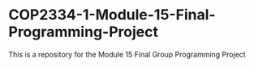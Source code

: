 # COP2334-1-Module-15-Final-Programming-Project
This is a repository for the Module 15 Final Group Programming Project
